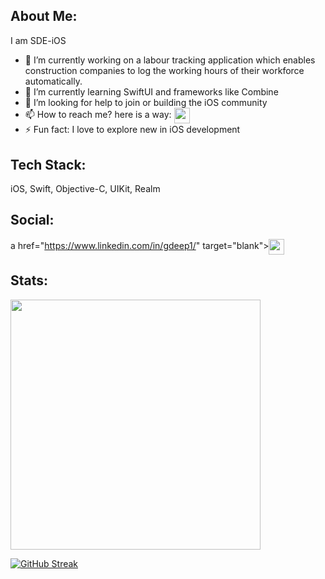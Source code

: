## About Me:
  I am SDE-iOS


- 🔭 I’m currently working on a labour tracking application which enables construction companies to log the working hours of their workforce automatically.
- 🌱 I’m currently learning SwiftUI and frameworks like Combine
- 🤔 I’m looking for help to join or building the iOS community 
- 📫 How to reach me? here is a way: <a href="https://www.linkedin.com/in/gdeep1/" target="blank"><img align="center" src="https://cdn-icons-png.flaticon.com/512/3536/3536505.png" height="25" /></a>
- ⚡ Fun fact: I love to explore new in iOS development

## Tech Stack:
 iOS, Swift, Objective-C, UIKit, Realm

## Social:

 a href="https://www.linkedin.com/in/gdeep1/" target="blank"><img align="center" src="https://cdn-icons-png.flaticon.com/512/3536/3536505.png" height="25" /></a>

## Stats:
<img src="https://github-readme-stats.vercel.app/api?username=gDeep1&show_icons=true&theme=gruvbox" width="400">

[![GitHub Streak](https://github-readme-streak-stats.herokuapp.com?user=gDeep1&theme=gruvbox)](https://git.io/streak-stats)

<!--
**gDeep1/gDeep1** is a ✨ _special_ ✨ repository because its `README.md` (this file) appears on your GitHub profile.
-->
